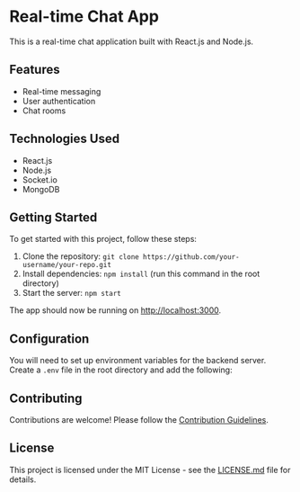 # Real-time Chat App

This is a real-time chat application built with React.js and Node.js.

## Features

- Real-time messaging
- User authentication
- Chat rooms

## Technologies Used

- React.js
- Node.js
- Socket.io
- MongoDB

## Getting Started

To get started with this project, follow these steps:

1. Clone the repository: `git clone https://github.com/your-username/your-repo.git`
2. Install dependencies: `npm install` (run this command in the root directory)
3. Start the server: `npm start`

The app should now be running on <http://localhost:3000>.

## Configuration

You will need to set up environment variables for the backend server. Create a `.env` file in the root directory and add the following:

## Contributing

Contributions are welcome! Please follow the [Contribution Guidelines](CONTRIBUTING.md).

## License

This project is licensed under the MIT License - see the [LICENSE.md](LICENSE.md) file for details.


